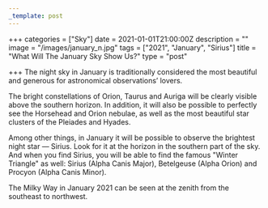 ```yaml
---
_template: post
---
```




+++
categories = ["Sky"]
date = 2021-01-01T21:00:00Z
description = ""
image = "/images/january_n.jpg"
tags = ["2021", "January", "Sirius"]
title = "What Will The January Sky Show Us?"
type = "post"

+++
The night sky in January is traditionally considered the most beautiful and generous for astronomical observations’ lovers.

The bright constellations of Orion, Taurus and Auriga will be clearly visible above the southern horizon. In addition, it will also be possible to perfectly see the Horsehead and Orion nebulae, as well as the most beautiful star clusters of the Pleiades and Hyades.

Among other things, in January it will be possible to observe the brightest night star — Sirius. Look for it at the horizon in the southern part of the sky. And when you find Sirius, you will be able to find the famous "Winter Triangle" as well: Sirius (Alpha Canis Major), Betelgeuse (Alpha Orion) and Procyon (Alpha Canis Minor).

The Milky Way in January 2021 can be seen at the zenith from the southeast to northwest.
